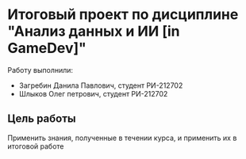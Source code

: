 # Итоговый проект по дисциплине "Анализ данных и ИИ [in GameDev]"

Работу выполнили:
  - Загребин Данила Павлович, студент РИ-212702
  - Шлыков Олег петрович, студент РИ-212702


## Цель работы
Применить знания, полученные в течении курса, и применить их в итоговой работе 

